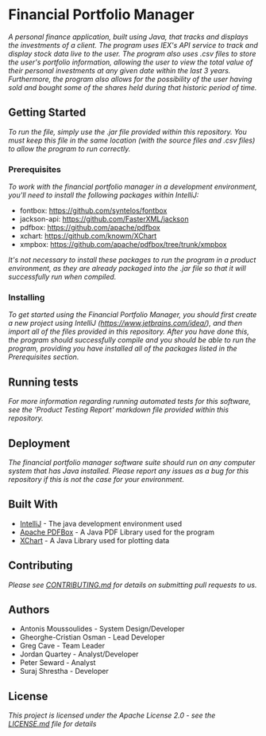# Financial Portfolio Manager

*A personal finance application, built using Java, that tracks and displays the investments of a client. The program uses IEX's API service to track and display stock data live to the user.*
*The program also uses .csv files to store the user's portfolio information, allowing the user to view the total value of their personal investments at any given date within the last 3 years.*
*Furthermore, the program also allows for the possibility of the user having sold and bought some of the shares held during that historic period of time.*

## Getting Started

*To run the file, simply use the .jar file provided within this repository. You must keep this file in the same location (with the source files and .csv files) to allow the program to run correctly.*

### Prerequisites

*To work with the financial portfolio manager in a development environment, you'll need to install the following packages within IntelliJ:*

* fontbox: https://github.com/syntelos/fontbox
* jackson-api: https://github.com/FasterXML/jackson
* pdfbox: https://github.com/apache/pdfbox
* xchart: https://github.com/knowm/XChart
* xmpbox: https://github.com/apache/pdfbox/tree/trunk/xmpbox

*It's not necessary to install these packages to run the program in a product environment, as they are already packaged into the .jar file so that it will successfully run when compiled.*

### Installing

*To get started using the Financial Portfolio Manager, you should first create a new project using IntelliJ (https://www.jetbrains.com/idea/), and then import all of the files provided in this repository.*
*After you have done this, the program should successfully compile and you should be able to run the program, providing you have installed all of the packages listed in the Prerequisites section.*

## Running tests

*For more information regarding running automated tests for this software, see the 'Product Testing Report' markdown file provided within this repository.*


## Deployment

*The financial portfolio manager software suite should run on any computer system that has Java installed. Please report any issues as a bug for this repository if this is not the case for your environment.*

## Built With

* [IntelliJ](https://www.jetbrains.com/idea/) - The java development environment used
* [Apache PDFBox](https://pdfbox.apache.org/) - A Java PDF Library used for the program
* [XChart](https://knowm.org/open-source/xchart/) - A Java Library used for plotting data

## Contributing

*Please see [CONTRIBUTING.md](https://github.com/gregorycave/financial-portfolio-manager) for details on submitting pull requests to us.*

## Authors

* Antonis Moussoulides - System Design/Developer
* Gheorghe-Cristian Osman - Lead Developer
* Greg Cave - Team Leader
* Jordan Quartey - Analyst/Developer
* Peter Seward - Analyst
* Suraj Shrestha - Developer

## License

*This project is licensed under the Apache License 2.0 - see the [LICENSE.md](https://github.com/gregorycave/financial-portfolio-manager) file for details*

